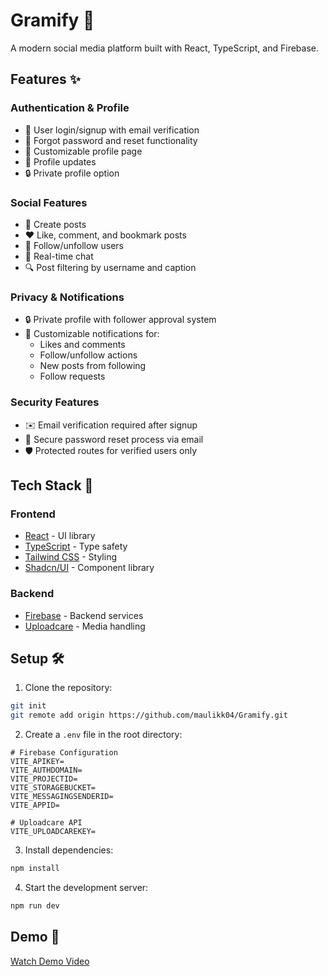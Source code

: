 # Gramify 📱
A modern social media platform built with React, TypeScript, and Firebase.

## Features ✨
### Authentication & Profile
- 🔐 User login/signup with email verification
- 🔑 Forgot password and reset functionality
- 👤 Customizable profile page
- 🔄 Profile updates
- 🔒 Private profile option

### Social Features
- 📝 Create posts
- ❤️ Like, comment, and bookmark posts
- 👥 Follow/unfollow users
- 💬 Real-time chat
- 🔍 Post filtering by username and caption

### Privacy & Notifications
- 🔒 Private profile with follower approval system
- 🔔 Customizable notifications for:
  - Likes and comments
  - Follow/unfollow actions
  - New posts from following
  - Follow requests

### Security Features
- ✉️ Email verification required after signup
- 🔐 Secure password reset process via email
- 🛡️ Protected routes for verified users only

## Tech Stack 🚀
### Frontend
- [React](https://reactjs.org/) - UI library
- [TypeScript](https://www.typescriptlang.org/) - Type safety
- [Tailwind CSS](https://tailwindcss.com/) - Styling
- [Shadcn/UI](https://ui.shadcn.com/) - Component library

### Backend
- [Firebase](https://firebase.google.com/) - Backend services
- [Uploadcare](https://uploadcare.com/) - Media handling

## Setup 🛠️
1. Clone the repository:
```bash
git init
git remote add origin https://github.com/maulikk04/Gramify.git
```

2. Create a `.env` file in the root directory:
```env
# Firebase Configuration
VITE_APIKEY=
VITE_AUTHDOMAIN=
VITE_PROJECTID=
VITE_STORAGEBUCKET=
VITE_MESSAGINGSENDERID=
VITE_APPID=

# Uploadcare API
VITE_UPLOADCAREKEY=
```

3. Install dependencies:
```bash
npm install
```

4. Start the development server:
```bash
npm run dev
```

## Demo 🎥
[Watch Demo Video](https://drive.google.com/file/d/17njtWCZ9abTkSddMo_Q6p6bMAsE-Zb1C/view?usp=sharing)
